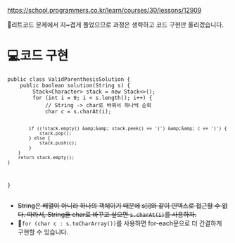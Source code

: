 <p><a href="https://school.programmers.co.kr/learn/courses/30/lessons/12909">https://school.programmers.co.kr/learn/courses/30/lessons/12909</a></p>
<p>📢리트코드 문제에서 지<del>~</del>겹게 풀었으므로 과정은 생략하고 코드 구현만 올리겠습니다.</p>
<h1 id="💻코드-구현">💻코드 구현</h1>
<pre><code class="language-java">public class ValidParenthesisSolution {
    public boolean solution(String s) {
        Stack&lt;Character&gt; stack = new Stack&lt;&gt;();
        for (int i = 0; i &lt; s.length(); i++) {
            // String -&gt; char로 바꿔서 하나씩 순회
            char c = s.charAt(i);

            if ((!stack.empty() &amp;&amp; stack.peek() == '(') &amp;&amp; c == ')') {
                stack.pop();
            } else {
                stack.push(c);
            }
        }
        return stack.empty();
    }

}</code></pre>
<ul>
<li><del>String은 배열이 아니라 하나의 객체이기 때문에 s[i]와 같이 인덱스로 접근할 수 없다. 따라서, String을 char로 바꾸고 싶으면 <code>s.charAt(i)</code>를 사용하자.</del></li>
<li>🤖<code>for (char c : s.toCharArray())</code>를 사용하면 for-each문으로 더 간결하게 구현할 수 있습니다.</li>
</ul>